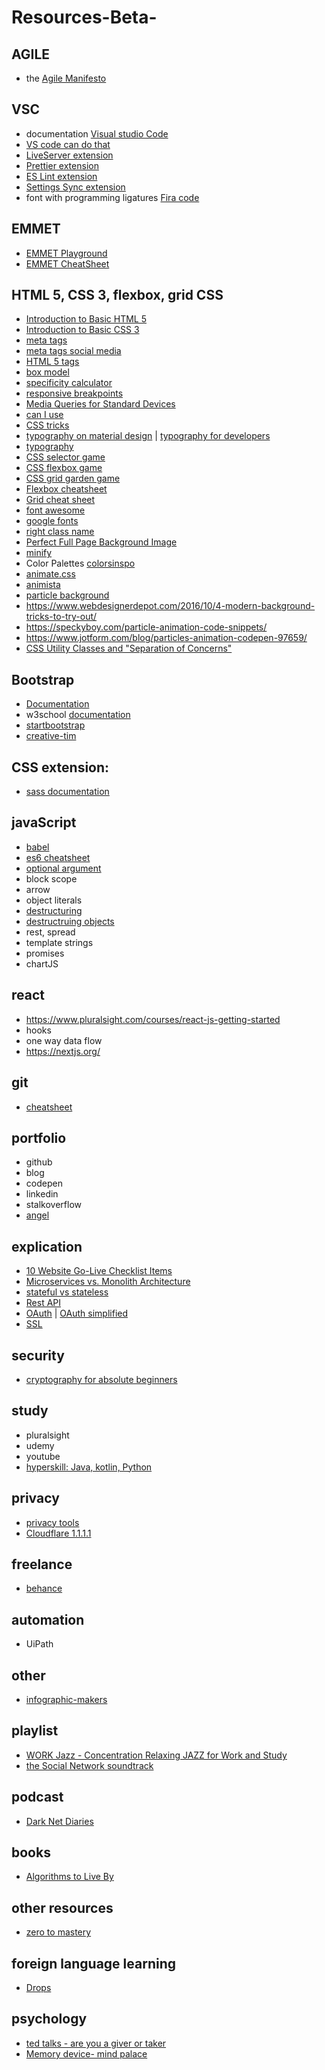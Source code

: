 # Resources-Beta-

## AGILE 
* the [Agile Manifesto](https://www.agilealliance.org/agile101/the-agile-manifesto/)
## VSC
* documentation [Visual studio Code](https://code.visualstudio.com/docs)
* [VS code can do that](https://vscodecandothat.com/)
* [LiveServer extension](https://marketplace.visualstudio.com/items?itemName=ritwickdey.LiveServer)
* [Prettier extension](https://marketplace.visualstudio.com/items?itemName=esbenp.prettier-vscode)
* [ES Lint extension](https://marketplace.visualstudio.com/items?itemName=dbaeumer.vscode-eslint)
* [Settings Sync extension](https://marketplace.visualstudio.com/items?itemName=Shan.code-settings-sync)
* font with programming ligatures [Fira code](https://github.com/tonsky/FiraCode/wiki/VS-Code-Instructions)
## EMMET
* [EMMET Playground](https://jsfiddle.net/)
* [EMMET CheatSheet](https://docs.emmet.io/cheat-sheet/)

## HTML 5, CSS 3, flexbox, grid CSS
* [Introduction to Basic HTML 5](www.freecodecamp.org/learn/responsive-web-design/basic-html-and-html5)
* [Introduction to Basic CSS 3](https://www.freecodecamp.org/learn/responsive-web-design/basic-css/)
* [meta tags](https://www.tutorialspoint.com/html/html_meta_tags.htm)
* [meta tags social media](https://css-tricks.com/essential-meta-tags-social-media/)
* [HTML 5 tags](https://www.htmlgoodies.com/tutorials/html5/new-tags-in-html5.html)
* [box model](https://developer.mozilla.org/en-US/docs/Learn/CSS/Building_blocks/The_box_model) 
* [specificity calculator](https://specificity.keegan.st/)
* [responsive breakpoints](https://www.freecodecamp.org/news/the-100-correct-way-to-do-css-breakpoints-88d6a5ba1862/)
* [Media Queries for Standard Devices](https://css-tricks.com/snippets/css/media-queries-for-standard-devices/)
* [can I use](https://caniuse.com/)
* [CSS tricks](https://css-tricks.com/almanac/)
* [typography on material design](https://material.io/design/typography/understanding-typography.html#type-properties) | [typography for developers](https://css-tricks.com/typography-for-developers/)
* [typography](https://www.supremo.co.uk/typeterms/)
* [CSS selector game](https://flukeout.github.io/)
* [CSS flexbox game](https://flexboxfroggy.com/)
* [CSS grid garden game](http://cssgridgarden.com/)
* [Flexbox cheatsheet](https://darekkay.com/dev/flexbox-cheatsheet.html)
* [Grid cheat sheet](http://grid.malven.co/)
* [font awesome](https://fontawesome.com/)
* [google fonts](https://fonts.google.com/)
* [right class name](https://9elements.com/bem-cheat-sheet/)
* [Perfect Full Page Background Image](https://css-tricks.com/perfect-full-page-background-image/)
* [minify](https://www.cleancss.com/css-minify/)
* Color Palettes [colorsinspo]( https://colorsinspo.com)
* [animate.css](https://daneden.github.io/animate.css/)
* [animista](https://animista.net/)
* [particle background](https://www.cssscript.com/tag/particle-system/)
* https://www.webdesignerdepot.com/2016/10/4-modern-background-tricks-to-try-out/
* https://speckyboy.com/particle-animation-code-snippets/
* https://www.jotform.com/blog/particles-animation-codepen-97659/
* [CSS Utility Classes and "Separation of Concerns"](https://adamwathan.me/css-utility-classes-and-separation-of-concerns/)


## Bootstrap
* [Documentation](https://getbootstrap.com/)
* w3school [documentation](https://www.w3schools.com/bootstrap4/)
* [startbootstrap](https://startbootstrap.com/)
* [creative-tim](https://www.creative-tim.com/)

## CSS extension:

 * [sass documentation](https://sass-lang.com/)

## javaScript
* [babel](https://babeljs.io/)
* [es6 cheatsheet](https://blog.cloudboost.io/es6-function-programming-cheatsheet-update-spread-note-example-tutorial-26f265b0ddf1)
* [optional argument](https://www.geeksforgeeks.org/how-to-declare-the-optional-function-parameters-in-javascript/)
* block scope
* arrow
* object literals
* [destructuring](https://developer.mozilla.org/en-US/docs/Web/JavaScript/Reference/Operators/Destructuring_assignment) 
* [destructruing objects](https://wesbos.com/destructuring-objects/)
* rest, spread
* template strings
* promises
* chartJS

## react
* https://www.pluralsight.com/courses/react-js-getting-started
* hooks
* one way data flow
* https://nextjs.org/


## git
* [cheatsheet](https://rogerdudler.github.io/git-guide/files/git_cheat_sheet.pdf)

## portfolio
* github
* blog
* codepen
* linkedin
* stalkoverflow
* [angel](https://angel.co/)

## explication
* [10 Website Go-Live Checklist Items](https://dev.to/adriantwarog/10-website-go-live-checklist-items-mp9)
* [Microservices vs. Monolith Architecture](https://dev.to/alex_barashkov/microservices-vs-monolith-architecture-4l1m)
* [stateful vs stateless](https://medium.com/@rachna3singhal/stateless-over-stateful-applications-73cbe025f07)
* [Rest API](https://www.youtube.com/watch?v=7YcW25PHnAA)
* [OAuth](https://www.csoonline.com/article/3216404/what-is-oauth-how-the-open-authorization-framework-works.html) | [OAuth simplified](https://aaronparecki.com/oauth-2-simplified/)
* [SSL](https://www.youtube.com/watch?v=earzZpX-PiY)


## security
* [cryptography for absolute beginners](https://medium.com/@hashelse/cryptography-for-absolute-beginners-3e274f9d6d66)

## study
* pluralsight
* udemy
* youtube
* [hyperskill: Java, kotlin, Python](https://hyperskill.org/onboarding/?track=java)

## privacy
* [privacy tools](https://www.privacytools.io/)
* [Cloudflare 1.1.1.1](https://blog.cloudflare.com/announcing-1111/)

## freelance
* [behance](https://www.behance.com/)

## automation
* UiPath

## other 
* [infographic-makers](https://buffer.com/library/infographic-makers)

## playlist 
* [WORK Jazz - Concentration Relaxing JAZZ for Work and Study](https://www.youtube.com/watch?v=MizPu-dTPQU)
* [the Social Network soundtrack ](https://www.youtube.com/watch?v=yydZbVoCbn0)

## podcast
* [Dark Net Diaries](https://darknetdiaries.com/)

## books
* [Algorithms to Live By](https://www.goodreads.com/book/show/25666050-algorithms-to-live-by)

## other resources
* [zero to mastery](https://zero-to-mastery.github.io/resources/)

## foreign language learning
*  [Drops](https://languagedrops.com/)

## psychology
* [ted talks - are you a giver or taker](https://www.ted.com/talks/adam_grant_are_you_a_giver_or_a_taker)
* [Memory device- mind palace](https://www.youtube.com/watch?v=PIbz_gKw0XY)


